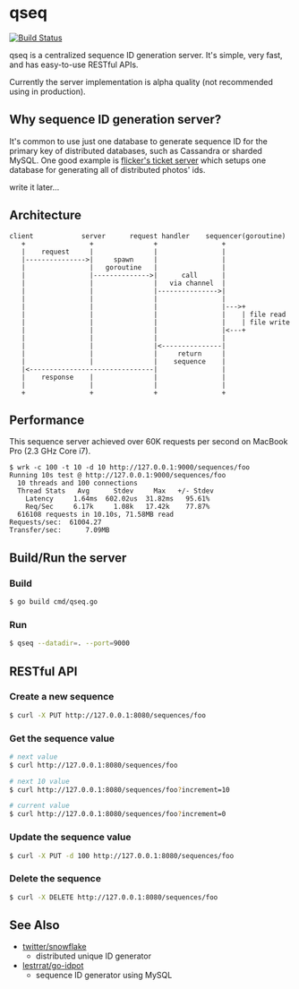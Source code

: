 qseq
===

[![Build Status](https://travis-ci.org/addsict/qseq.svg)](https://travis-ci.org/addsict/qseq)

qseq is a centralized sequence ID generation server.
It's simple, very fast, and has easy-to-use RESTful APIs.

Currently the server implementation is alpha quality (not recommended using in production).

## Why sequence ID generation server?

It's common to use just one database to generate sequence ID for the primary key of distributed databases, such as Cassandra or sharded MySQL.
One good example is [flicker's ticket server](http://code.flickr.net/2010/02/08/ticket-servers-distributed-unique-primary-keys-on-the-cheap/) which setups one database for generating all of distributed photos' ids.

write it later...

## Architecture

```
client            server      request handler    sequencer(goroutine)
   +                +               +                +
   |    request     |               |                |
   |--------------->|     spawn     |                |
   |                |   goroutine   |                |
   |                |-------------->|      call      |
   |                |               |   via channel  |
   |                |               |--------------->|
   |                |               |                |
   |                |               |                |--->+
   |                |               |                |    | file read
   |                |               |                |    | file write
   |                |               |                |<---+
   |                |               |                |
   |                |               |<---------------|
   |                |               |     return     |
   |                |               |    sequence    |
   |<-------------------------------|                |
   |    response    |               |                |
   |                |               |                |
   +                +               +                +
```

## Performance

This sequence server achieved over 60K requests per second on MacBook Pro (2.3 GHz Core i7).

```
$ wrk -c 100 -t 10 -d 10 http://127.0.0.1:9000/sequences/foo
Running 10s test @ http://127.0.0.1:9000/sequences/foo
  10 threads and 100 connections
  Thread Stats   Avg      Stdev     Max   +/- Stdev
    Latency     1.64ms  602.02us  31.82ms   95.61%
    Req/Sec     6.17k     1.08k   17.42k    77.87%
  616108 requests in 10.10s, 71.58MB read
Requests/sec:  61004.27
Transfer/sec:      7.09MB
```

## Build/Run the server

### Build

```bash
$ go build cmd/qseq.go
```

### Run

```bash
$ qseq --datadir=. --port=9000
```

## RESTful API

### Create a new sequence

```bash
$ curl -X PUT http://127.0.0.1:8080/sequences/foo
```

### Get the sequence value

```bash
# next value
$ curl http://127.0.0.1:8080/sequences/foo

# next 10 value
$ curl http://127.0.0.1:8080/sequences/foo?increment=10

# current value
$ curl http://127.0.0.1:8080/sequences/foo?increment=0
```

### Update the sequence value

```bash
$ curl -X PUT -d 100 http://127.0.0.1:8080/sequences/foo
```

### Delete the sequence

```bash
$ curl -X DELETE http://127.0.0.1:8080/sequences/foo
```

## See Also

* [twitter/snowflake](https://github.com/twitter/snowflake)
  * distributed unique ID generator
* [lestrrat/go-idpot](https://github.com/lestrrat/go-idpot)
  * sequence ID generator using MySQL
